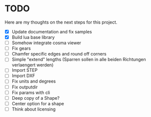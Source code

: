 # TODO

Here are my thoughts on the next steps for this project.

- [x] Update documentation and fix samples
- [x] Build lua base library
- [ ] Somehow integrate cosma viewer
- [ ] Fix gears
- [ ] Chamfer specific edges and round off corners
- [ ] Simple "extend" lengths (Sparren sollen in alle beiden Richtungen verlaengert werden)
- [ ] Import STEP
- [ ] Import DXF
- [ ] Fix units and degrees
- [ ] Fix outputdir
- [ ] Fix params with cli
- [ ] Deep copy of a Shape?
- [ ] Center option for a shape
- [ ] Think about licensing
